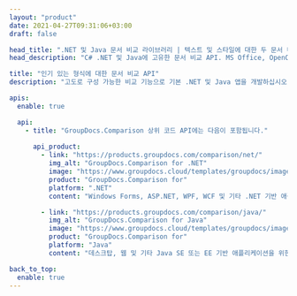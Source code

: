 ```yaml
---
layout: "product"
date: 2021-04-27T09:31:06+03:00
draft: false

head_title: ".NET 및 Java 문서 비교 라이브러리 | 텍스트 및 스타일에 대한 두 문서 비교"
head_description: "C# .NET 및 Java에 고유한 문서 비교 API. MS Office, OpenOffice, PDF, AutoCAD 등을 위한 단순하고 보호된 파일의 스타일 및 콘텐츠 비교."

title: "인기 있는 형식에 대한 문서 비교 API"
description: "고도로 구성 가능한 비교 기능으로 기본 .NET 및 Java 앱을 개발하십시오. 유사한 문서 형식 간의 콘텐츠 및 텍스트 스타일 비교."

apis:
  enable: true

  api:
    - title: "GroupDocs.Comparison 상위 코드 API에는 다음이 포함됩니다."
      
      api_product:
        - link: "https://products.groupdocs.com/comparison/net/"
          img_alt: "GroupDocs.Comparison for .NET"
          image: "https://www.groupdocs.cloud/templates/groupdocs/images/product-logos/groupdocs-comparison-net.png"
          product: "GroupDocs.Comparison for"
          platform: ".NET"
          content: "Windows Forms, ASP.NET, WPF, WCF 및 기타 .NET 기반 애플리케이션을 위한 기본 .NET API."

        - link: "https://products.groupdocs.com/comparison/java/"
          img_alt: "GroupDocs.Comparison for Java"
          image: "https://www.groupdocs.cloud/templates/groupdocs/images/product-logos/groupdocs-comparison-java.png"
          product: "GroupDocs.Comparison for"
          platform: "Java"
          content: "데스크탑, 웹 및 기타 Java SE 또는 EE 기반 애플리케이션을 위한 기본 Java API."

back_to_top:
  enable: true
---
```

